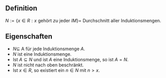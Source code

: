 ## Definition

$N :=\{x \in R : x$ gehört $z u$ jeder $I M\}=$ Durchschnitt aller Induktionsmengen.

## Eigenschaften

- $N \subseteq$ A für jede Induktionsmenge $A$.
- $N$ ist eine Induktionsmenge.
- Ist $A \subseteq N$ und ist $A$ eine Induktionsmenge, so ist $A= N$.
- $N$ ist nicht nach oben beschränkt.
- Ist $x \in R$, so existiert ein $n \in N$ mit $n>x$.
